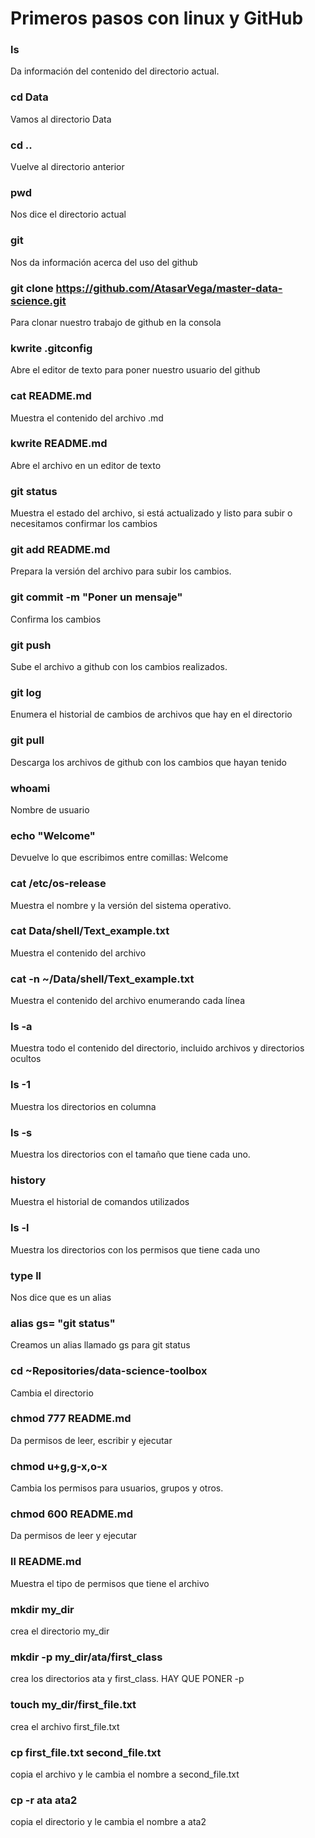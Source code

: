 # Primeros pasos con linux y GitHub

### ls 
Da información del contenido del directorio actual. 
### cd Data
Vamos al directorio Data
### cd ..
Vuelve al directorio anterior
### pwd
Nos dice el directorio actual
### git 
Nos da información acerca del uso del github
### git clone https://github.com/AtasarVega/master-data-science.git
Para clonar nuestro trabajo de github en la consola
### kwrite .gitconfig
Abre el editor de texto para poner nuestro usuario del github 
### cat README.md
Muestra el contenido del archivo .md
### kwrite README.md
Abre el archivo en un editor de texto
### git status 
Muestra el estado del archivo, si está actualizado y listo para subir o necesitamos confirmar los cambios
### git add README.md
Prepara la versión del archivo para subir los cambios. 
### git commit -m "Poner un mensaje" 
Confirma los cambios 
### git push 
Sube el archivo a github con los cambios realizados. 
### git log 
Enumera el historial de cambios de archivos que hay en el directorio
### git pull
Descarga los archivos de github con los cambios que hayan tenido 
### whoami 
Nombre de usuario 
### echo "Welcome"
Devuelve lo que escribimos entre comillas: Welcome
### cat /etc/os-release
Muestra el nombre y la versión del sistema operativo. 
### cat Data/shell/Text_example.txt
Muestra el contenido del archivo
### cat -n ~/Data/shell/Text_example.txt
Muestra el contenido del archivo enumerando cada línea
### ls -a 
Muestra todo el contenido del directorio, incluido archivos y directorios ocultos
### ls -1
Muestra los directorios en columna
### ls -s 
Muestra los directorios con el tamaño que tiene cada uno. 
### history
Muestra el historial de comandos utilizados
### ls -l 
Muestra los directorios con los permisos que tiene cada uno
### type ll 
Nos dice que es un alias 
### alias gs= "git status"
Creamos un alias llamado gs para git status
### cd ~Repositories/data-science-toolbox
Cambia el directorio 
### chmod 777 README.md
Da permisos de leer, escribir y ejecutar
### chmod u+g,g-x,o-x
Cambia los permisos para usuarios, grupos y otros.
### chmod 600 README.md
Da permisos de leer y ejecutar
### ll README.md
Muestra el tipo de permisos que tiene el archivo
### mkdir my_dir
crea el directorio my_dir
### mkdir -p my_dir/ata/first_class
crea los directorios ata y first_class. HAY QUE PONER -p
### touch my_dir/first_file.txt
crea el archivo first_file.txt
### cp first_file.txt second_file.txt
copia el archivo y le cambia el nombre a second_file.txt
### cp -r ata ata2
copia el directorio y le cambia el nombre a ata2









